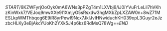 $START$/6KZWFyrjOoOyk0mA6WNs3pPZgT4m1LXVbj6/iJ0iYVuFrLeLil7hVKhzKinWxk7/VEJoq9mwXXe9I1XmjyG5sRsxdw3hgMXbZpLXZAW0n+8wZ71MESLkpWMThbqog6E9iR8yrPewI9Ncx7JklJvIHNwiduchKH039opL3Guyr2eJzzbcHLKy3eBjAkcYUoKh2YXk5J4p6kz6RdMsQ78Wg==$END$